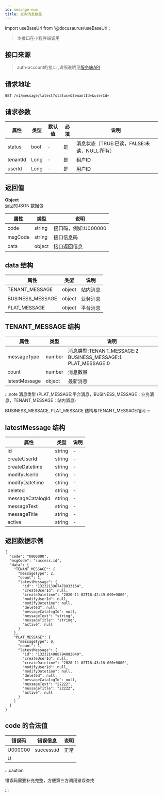 ```yaml
---
id: message-num
title: 查询消息数量
---
```


import useBaseUrl from '@docusaurus/useBaseUrl';

> 本接口在小程序端调用

## 接口来源

>auth-account的接口 ,详细说明见[服务端API](/specification.md)

## 请求地址
``` 
GET /v1/message/latest?status=&tenantId=&userId=
```
## 请求参数

|属性|类型|默认值|必填|说明|
|----|----|----|-----|----|
|status|bool|-|是|消息状态（TRUE:已读，FALSE:未读，NULL:所有）|
|tenantId|Long|-|是|租户ID|
|userId|Long|-|是|用户ID|


## 返回值
<b>Object</b>  
返回的JSON 数据包

|属性|类型|说明|
|----|----|----|
|code|string|接口码，例如:U000000|
|msgCode|string|接口信息码|
|data|object|接口返回信息|

## data 结构
|属性|类型|说明|
|----|----|----|
|TENANT_MESSAGE|object|站内消息|
|BUSINESS_MESSAGE|object|业务消息|
|PLAT_MESSAGE|object|平台消息|

## TENANT_MESSAGE 结构
|属性|类型|说明|
|----|----|----|
|messageType|number|消息类型:TENANT_MESSAGE:2 BUSINESS_MESSAGE:1 PLAT_MESSAGE:0|
|count|number|消息数量|
|latestMessage|object|最新消息|

:::note
消息类型 (PLAT_MESSAGE:平台消息，BUSINESS_MESSAGE：业务消息，TENANT_MESSAGE：站内消息)

BUSINESS_MESSAGE, PLAT_MESSAGE 结构与TENANT_MESSAGE相同
:::

## latestMessage 结构
|属性|类型|说明|
|----|----|----|
|id|string|-|
|createUserId|string|-|
|createDatetime|string|-|
|modifyUserId|string|-|
|modifyDatetime|string|-|
|deleted|string|-|
|messageCatalogId|string|-|
|messageText|string|-|
|messageTitle|string|-|
|active|string|-|

## 返回数据示例
```
{
  "code": "U000000",
  "msgCode": "success.id",
  "data": {
    "TENANT_MESSAGE": {
      "messageType": 2,
      "count": 1,
      "latestMessage": {
        "id": "1323213967478833154",
        "createUserId": null,
        "createDatetime": "2020-11-02T18:42:49.000+0800",
        "modifyUserId": null,
        "modifyDatetime": null,
        "deleted": null,
        "messageCatalogId": null,
        "messageText": "string",
        "messageTitle": "string",
        "active": null
      }
    },
    "PLAT_MESSAGE": {
      "messageType": 0,
      "count": 1,
      "latestMessage": {
        "id": "1323214088794882049",
        "createUserId": null,
        "createDatetime": "2020-11-02T18:43:18.000+0800",
        "modifyUserId": null,
        "modifyDatetime": null,
        "deleted": null,
        "messageCatalogId": null,
        "messageText": "22222",
        "messageTitle": "22222",
        "active": null
      }
    }
  }
}
```
## code 的合法值
|错误码|错误信息|说明|
|----|----|----|
|U000000|success.id|正常|
|U|


:::caution

错误码需要补充完整，方便第三方调用错误查找

:::

